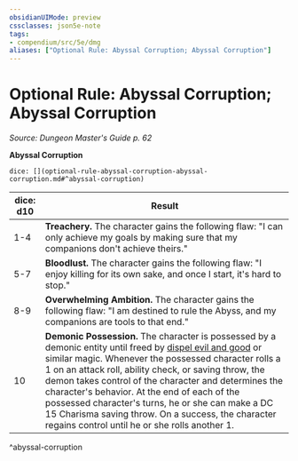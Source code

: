 ```yaml
---
obsidianUIMode: preview
cssclasses: json5e-note
tags:
- compendium/src/5e/dmg
aliases: ["Optional Rule: Abyssal Corruption; Abyssal Corruption"]
---
```

# Optional Rule: Abyssal Corruption; Abyssal Corruption
*Source: Dungeon Master's Guide p. 62* 

**Abyssal Corruption**

`dice: [](optional-rule-abyssal-corruption-abyssal-corruption.md#^abyssal-corruption)`

| dice: d10 | Result |
|-----------|--------|
| 1-4 | **Treachery.** The character gains the following flaw: "I can only achieve my goals by making sure that my companions don't achieve theirs." |
| 5-7 | **Bloodlust.** The character gains the following flaw: "I enjoy killing for its own sake, and once I start, it's hard to stop." |
| 8-9 | **Overwhelming Ambition.** The character gains the following flaw: "I am destined to rule the Abyss, and my companions are tools to that end." |
| 10 | **Demonic Possession.** The character is possessed by a demonic entity until freed by [dispel evil and good](5E2014官方资源/spells/dispel-evil-and-good.md) or similar magic. Whenever the possessed character rolls a 1 on an attack roll, ability check, or saving throw, the demon takes control of the character and determines the character's behavior. At the end of each of the possessed character's turns, he or she can make a DC 15 Charisma saving throw. On a success, the character regains control until he or she rolls another 1. |
^abyssal-corruption